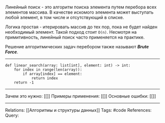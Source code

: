 Линейный поиск - это алгоритм поиска элемента путем перебора всех элементов массива. В качестве искомого элемента может выступать любой элемент, в том числе и отсутствующий в списке. 

Логика простая - итерировать массив до тех пор, пока не будет найден необходимый элемент. Такой подход стоит `O(n)`. Несмотря на примитивность, линейный поиск часто применяется на практике. 

Решение алгоритмических задач перебором также называют ***Brute Force***. 

___
```
def linear_search(array: list[int], element: int) -> int:
    for index in range(len(array)):
        if array[index] == element:
            return index
    return -1

```
___
Зачем это нужно: [[]] 
Примеры применения: [[]] 
Основные ошибки: [[]]
___
Relations: [[Алгоритмы и структуры данных]] 
Tags: #code
References: 
Query: 